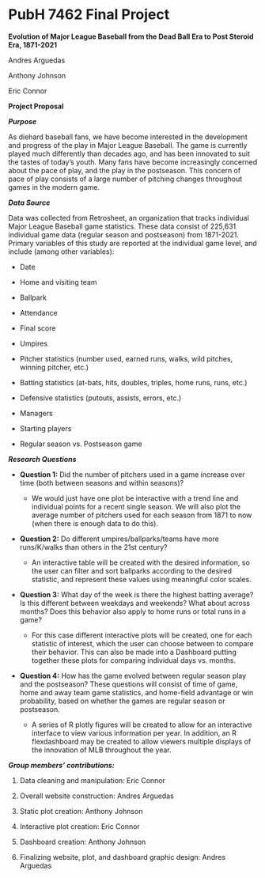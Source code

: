 
<!-- README.md is generated from README.Rmd. Please edit that file -->

# PubH 7462 Final Project

<!-- badges: start -->
<!-- badges: end -->

**Evolution of Major League Baseball from the Dead Ball Era to Post
Steroid Era, 1871-2021**

Andres Arguedas

Anthony Johnson

Eric Connor

**Project Proposal**

***Purpose***

As diehard baseball fans, we have become interested in the development
and progress of the play in Major League Baseball. The game is currently
played much differently than decades ago, and has been innovated to suit
the tastes of today’s youth. Many fans have become increasingly
concerned about the pace of play, and the play in the postseason. This
concern of pace of play consists of a large number of pitching changes
throughout games in the modern game.

***Data Source***

Data was collected from Retrosheet, an organization that tracks
individual Major League Baseball game statistics. These data consist of
225,631 individual game data (regular season and postseason) from
1871-2021. Primary variables of this study are reported at the
individual game level, and include (among other variables):

-   Date

-   Home and visiting team

-   Ballpark

-   Attendance

-   Final score

-   Umpires

-   Pitcher statistics (number used, earned runs, walks, wild pitches,
    winning pitcher, etc.)

-   Batting statistics (at-bats, hits, doubles, triples, home runs,
    runs, etc.)

-   Defensive statistics (putouts, assists, errors, etc.)

-   Managers

-   Starting players

-   Regular season vs. Postseason game

***Research Questions***

-   **Question 1:** Did the number of pitchers used in a game increase
    over time (both between seasons and within seasons)?

    -   We would just have one plot be interactive with a trend line and
        individual points for a recent single season. We will also plot
        the average number of pitchers used for each season from 1871 to
        now (when there is enough data to do this).

-   **Question 2:** Do different umpires/ballparks/teams have more
    runs/K/walks than others in the 21st century?

    -   An interactive table will be created with the desired
        information, so the user can filter and sort ballparks according
        to the desired statistic, and represent these values using
        meaningful color scales.

-   **Question 3:** What day of the week is there the highest batting
    average? Is this different between weekdays and weekends? What about
    across months? Does this behavior also apply to home runs or total
    runs in a game?

    -   For this case different interactive plots will be created, one
        for each statistic of interest, which the user can choose
        between to compare their behavior. This can also be made into a
        Dashboard putting together these plots for comparing individual
        days vs. months.

-   **Question 4:** How has the game evolved between regular season play
    and the postseason? These questions will consist of time of game,
    home and away team game statistics, and home-field advantage or win
    probability, based on whether the games are regular season or
    postseason.

    -   A series of R plotly figures will be created to allow for an
        interactive interface to view various information per year. In
        addition, an R flexdashboard may be created to allow viewers
        multiple displays of the innovation of MLB throughout the year.

***Group members’ contributions:***

1.  Data cleaning and manipulation: Eric Connor

2.  Overall website construction: Andres Arguedas

3.  Static plot creation: Anthony Johnson

4.  Interactive plot creation: Eric Connor

5.  Dashboard creation: Anthony Johnson

6.  Finalizing website, plot, and dashboard graphic design: Andres
    Arguedas
